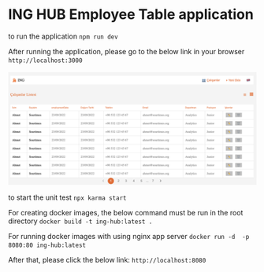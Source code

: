 # ING HUB Employee Table application

to run the application
`npm run dev`

After running the application, please go to the below link in your browser
`http://localhost:3000`

![alt text](image.png)

to start the unit test
`npx karma start`

For creating docker images, the below command must be run in the root directory
`docker build -t ing-hub:latest . `

For running docker images with using nginx app server
`docker run -d  -p 8080:80 ing-hub:latest`

After that, please click the below link:
`http://localhost:8080`


